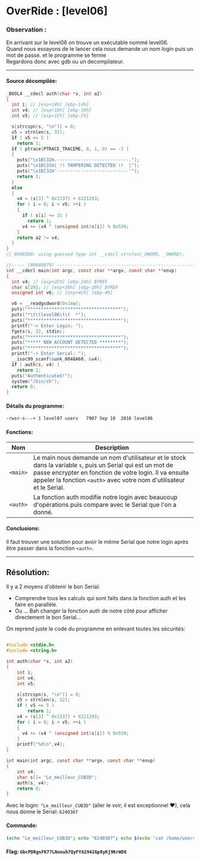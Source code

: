 # OverRide : [level06]

### Observation :
En arrivant sur le level06 on trouve un exécutable nommé level06.\
Quand nous essayons de le lancer cela nous demande un nom login puis un mot de passe. et le programme se ferme \
Regardons donc avec gdb ou un decompilateur.

---

#### Source décompilée:
```c
_BOOL4 __cdecl auth(char *s, int a2)
{
  int i; // [esp+14h] [ebp-14h]
  int v4; // [esp+18h] [ebp-10h]
  int v5; // [esp+1Ch] [ebp-Ch]

  s[strcspn(s, "\n")] = 0;
  v5 = strnlen(s, 32);
  if ( v5 <= 5 )
    return 1;
  if ( ptrace(PTRACE_TRACEME, 0, 1, 0) == -1 )
  {
    puts("\x1B[32m.---------------------------.");
    puts("\x1B[31m| !! TAMPERING DETECTED !!  |");
    puts("\x1B[32m'---------------------------'");
    return 1;
  }
  else
  {
    v4 = (s[3] ^ 0x1337) + 6221293;
    for ( i = 0; i < v5; ++i )
    {
      if ( s[i] <= 31 )
        return 1;
      v4 += (v4 ^ (unsigned int)s[i]) % 0x539;
    }
    return a2 != v4;
  }
}
// 80485D0: using guessed type int __cdecl strnlen(_DWORD, _DWORD);

//----- (08048879) --------------------------------------------------------
int __cdecl main(int argc, const char **argv, const char **envp)
{
  int v4; // [esp+2Ch] [ebp-24h] BYREF
  char s[28]; // [esp+30h] [ebp-20h] BYREF
  unsigned int v6; // [esp+4Ch] [ebp-4h]

  v6 = __readgsdword(0x14u);
  puts("***********************************");
  puts("*\t\tlevel06\t\t  *");
  puts("***********************************");
  printf("-> Enter Login: ");
  fgets(s, 32, stdin);
  puts("***********************************");
  puts("***** NEW ACCOUNT DETECTED ********");
  puts("***********************************");
  printf("-> Enter Serial: ");
  __isoc99_scanf(&unk_8048A60, &v4);
  if ( auth(s, v4) )
    return 1;
  puts("Authenticated!");
  system("/bin/sh");
  return 0;
}
```

#### Détails du programme:
```bash
-rwsr-s---+ 1 level07 users   7907 Sep 10  2016 level06
```

#### Fonctions:

| Nom | Description |
| --- | ----------- |
| `<main>` | Le main nous demande un nom d'utilisateur et le stock dans la variable `s`, puis un Serial qui est un mot de passe encrypter en fonction de votre login. Il va ensuite appeler la fonction `<auth>` avec votre nom d'utilisateur et le Serial.|
| `<auth>` | La fonction auth modifie notre login avec beaucoup d'opérations puis compare avec le Serial que l'on a donné.|


#### Conclusions:
Il faut trouver une solution pour avoir le même Serial que notre login après être passer dans la fonction `<auth>`.

----
Résolution:
----
Il y a 2 moyens d'obtenir le bon Serial:
- Comprendre tous les calculs qui sont faits dans la fonction auth et les faire en parallèle.
- Ou ... Bah changer la fonction auth de notre côté pour afficher directement le bon Serial...

On reprend juste le code du programme en enlevant toutes les sécurités:
```c

#include <stdio.h>
#include <string.h>

int auth(char *s, int a2)
{
	int i;
	int v4;
	int v5;

	s[strcspn(s, "\n")] = 0;
	v5 = strnlen(s, 32);
	if ( v5 <= 5 )
		return 1;
	v4 = (s[3] ^ 0x1337) + 6221293;
	for ( i = 0; i < v5; ++i )
	{
	  v4 += (v4 ^ (unsigned int)s[i]) % 0x539;
	}
	printf("%d\n",v4);
}

int main(int argc, const char **argv, const char **envp)
{
  	int v4;
  	char s[]= "Le_meilleur_CUB3D";
 	auth(s, v4);
  	return 0;
}
```
Avec le login: `"Le_meilleur_CUB3D"` (aller le voir, il est exceptionnel ♥), cela nous donne le Serial: `6240307`



#### Commande:
```bash
(echo "Le_meilleur_CUB3D"; echo "6240307"; echo $(echo 'cat /home/users/level07/.pass')) | ./level06
```

#### Flag: `GbcPDRgsFK77LNnnuh7QyFYA2942Gp8yKj9KrWD8`
